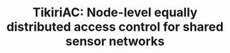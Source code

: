 ---
layout: publications
categories: publications 
year: 2010
link: http://telematika.kstu.kg/server/books/ger/wirelesssensornetwork/26.pdf
title: "TikiriAC: Node-level equally distributed access control for shared sensor networks"
authors: Nayanajith M Laxaman, MDJS Goonatillake, Kasun De Zoysa
conference: Real-World Wireless Sensor Networks
conferenceinfo: 
---